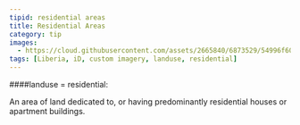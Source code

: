 ```yaml
---
tipid: residential areas
title: Residential Areas
category: tip
images:
  - https://cloud.githubusercontent.com/assets/2665840/6873529/54996f60-d487-11e4-84ea-65876040d852.gif
tags: [Liberia, iD, custom imagery, landuse, residential]
---
```


####landuse = residential:

An area of land dedicated to, or having predominantly residential houses or apartment buildings.
